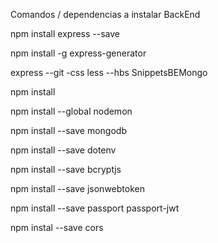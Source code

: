 Comandos / dependencias a instalar BackEnd

npm install express --save

npm install -g express-generator

express --git -css less --hbs SnippetsBEMongo 

npm install

npm install --global nodemon

npm install --save mongodb

npm install --save dotenv

npm install --save bcryptjs

npm install --save jsonwebtoken

npm install --save passport passport-jwt

npm instal --save cors